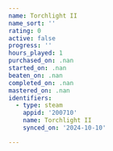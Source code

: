 ```yaml
---
name: Torchlight II
name_sort: ''
rating: 0
active: false
progress: ''
hours_played: 1
purchased_on: .nan
started_on: .nan
beaten_on: .nan
completed_on: .nan
mastered_on: .nan
identifiers:
  - type: steam
    appid: '200710'
    name: Torchlight II
    synced_on: '2024-10-10'

---
```

